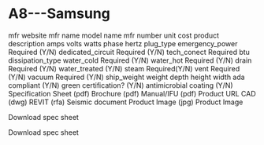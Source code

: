 # A8---Samsung


mfr website
mfr name
model name
mfr number
unit cost
product description
amps
volts
watts
phase
hertz
plug_type
emergency_power Required (Y/N)
dedicated_circuit Required (Y/N)
tech_conect Required
btu 
dissipation_type
water_cold Required (Y/N)
water_hot  Required (Y/N)
drain Required (Y/N)
water_treated (Y/N)
steam  Required(Y/N)
vent  Required (Y/N)
vacuum Required (Y/N)
ship_weight
weight
depth
height
width
ada compliant (Y/N)
green certification? (Y/N)
antimicrobial coating (Y/N)
Specification Sheet (pdf)
Brochure (pdf)
Manual/IFU (pdf)
Product URL
CAD (dwg)
REVIT (rfa)
Seismic document
Product Image (jpg)
Product Image


<a class="Specs_downloadText__XIptI" data-di-id="di-id-d9ce0aea-50fc86b6" tabindex="0" aria-describedby="audioeye_pdf_message">Download spec sheet</a>

<a class="Specs_downloadText__XIptI" data-di-id="di-id-d9ce0aea-50fc86b6" tabindex="0" aria-describedby="audioeye_pdf_message">Download spec sheet</a>